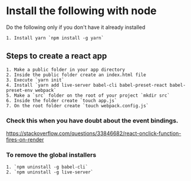 # Install the following with node 

Do the following only if you don't have it already installed

    1. Install yarn `npm install -g yarn`

## Steps to create a react app

    1. Make a public folder in your app directory
    2. Inside the public folder create an index.html file
    3. Execute `yarn init`
    4. Install `yarn add live-server babel-cli babel-preset-react babel-preset-env webpack`
    5. Make a `src` folder on the root of your project `mkdir src`
    6. Inside the folder create `touch app.js`
    7. On the root folder create `touch webpack.config.js`

### Check this when you have doubt about the event bindings.

https://stackoverflow.com/questions/33846682/react-onclick-function-fires-on-render

### To remove the global installers

    1. `npm uninstall -g babel-cli`
    2. `npm uninstall -g live-server`




